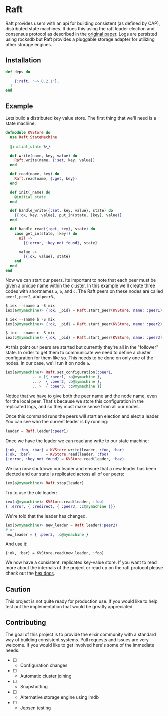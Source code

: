 # Raft

Raft provides users with an api for building consistent (as defined by CAP),
distributed state machines. It does this using the raft leader election and
consensus protocol as described in the [original
paper](https://raft.github.io/raft.pdf). Logs are persisted using rocksdb
but Raft provides a pluggable storage adapter for utilizing other storage
engines.

## Installation

```elixir
def deps do
  [
    {:raft, "~> 0.2.1"},
  ]
end
```

## Example

Lets build a distributed key value store. The first thing that we'll need
is a state machine:

```elixir
defmodule KVStore do
  use Raft.StateMachine

  @initial_state %{}

  def write(name, key, value) do
    Raft.write(name, {:set, key, value})
  end

  def read(name, key) do
    Raft.read(name, {:get, key})
  end

  def init(_name) do
    @initial_state
  end

  def handle_write({:set, key, value}, state) do
    {{:ok, key, value}, put_in(state, [key], value)}
  end

  def handle_read({:get, key}, state) do
    case get_in(state, [key]) do
      nil ->
        {{:error, :key_not_found}, state}

      value ->
        {{:ok, value}, state}
    end
  end
end
```

Now we can start our peers. Its important to note that each peer must be
given a unique name within the cluster. In this example we'll create
three codes with shortnames `a`, `b`, and `c`. The Raft peers on these
nodes are called `peer1`, `peer2`, and `peer3`.,

```elixir
$ iex --sname a -S mix
iex(a@mymachine)> {:ok, _pid} = Raft.start_peer(KVStore, name: :peer1)

$ iex --sname b -S mix
iex(b@mymachine)> {:ok, _pid} = Raft.start_peer(KVStore, name: :peer2)

$ iex --sname c -S mix
iex(c@mymachine)> {:ok, _pid} = Raft.start_peer(KVStore, name: :peer3)
```

At this point our peers are started but currently they're all in the
"follower" state. In order to get them to communicate we need to define
a cluster configuration for them like so. This needs to be done on
only one of the nodes. In our case, we'll run it on node `a`.

```elixir
iex(a@mymachine)> Raft.set_configuration(:peer1,
            ...> [{ :peer1, :a@mymachine },
            ...>  { :peer2, :b@mymachine },
            ...>  { :peer3, :c@mymachine }]
```

Notice that we have to give both the peer name and the node name, even
for the local peer. That's because we store this configuration in the
replicated logs, and so they must make sense from all our nodes.

Once this command runs the peers will start an election and elect
a leader. You can see who the current leader is by running:

```elixir
leader = Raft.leader(:peer1)
```

Once we have the leader we can read and write to our state machine:

```elixir
{:ok, :foo, :bar} = KVStore.write(leader, :foo, :bar)
{:ok, :bar}       = KVStore.read(leader, :foo)
{:error, :key_not_found} = KVStore.read(leader, :baz)
```

We can now shutdown our leader and ensure that a new leader has been
elected and our state is replicated across all of our peers:

```elixir
iex(a@mymachine)> Raft.stop(leader)
```

Try to use the old leader:

```elixir
iex(a@mymachine)> KVStore.read(leader, :foo)
{ :error, { :redirect, { :peer3, :c@mymachine }}}
```

We're told that the leader has changed.

``` elixir
iex(b@mymachine)> new_leader = Raft.leader(:peer2)
# or
new_leader = { :peer3, :c@mymachine }
```

And use it:

``` elixirt
{:ok, :bar} = KVStore.read(new_leader, :foo)
```

We now have a consistent, replicated key-value store. If you want to read more
about the internals of the project or read up on the raft protocol please check out
the [hex docs](https://hexdocs.pm/raft).

## Caution

This project is not quite ready for production use. If you would like to help
test out the implementation that would be greatly appreciated.

## Contributing

The goal of this project is to provide the elixir community with
a standard way of building consistent systems. Pull requests and issues
are very welcome. If you would like to get involved here's some of the
immediate needs.

* [ ] - Configuration changes
* [ ] - Automatic cluster joining
* [ ] - Snapshotting
* [ ] - Alternative storage engine using lmdb
* [ ] - Jepsen testing
